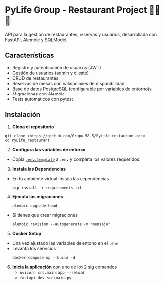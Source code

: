 # PyLife Group - Restaurant Project 🍝🍕🍔

API para la gestión de restaurantes, reservas y usuarios, desarrollada con FastAPI, Alembic y SQLModel.

## Características

- Registro y autenticación de usuarios (JWT)
- Gestión de usuarios (admin y cliente)
- CRUD de restaurantes
- Reservas de mesas con validaciones de disponibilidad
- Base de datos PostgreSQL (configurable por variables de entorno)s
- Migraciones con Alembic
- Tests automáticos con pytest

## Instalación

1. **Clona el repositorio**
```
git clone <https://github.com/Grupo-58-5/PyLife_restaurant.git>
cd PyLife_restaurant
```

2. **Configura las variables de entorno**
-  Copia [`.env.template`](.env.template) a `.env` y completa los valores requeridos.

3. **Instala las Dependencias**
- En tu ambiente virtual instala las dependencias
   ```
   pip install -r requirements.txt
4. **Ejecuta las migraciones**
   ```
   alembic upgrade head

- Si tienes que crear migraciones
   ```
   alembic revision --autogenerate -m "mensaje"
5. **Docker Setup**
- Una vez ajustado las variables de entono en el `.env`
- Levanta los servicios
   ```
   docker-compose up --build -d
6. **Inicia la aplicación**
con uno de los 2 sig comandos
   - `uvicorn src.main:app --reload`
   - `fastapi dev src\main.py`

